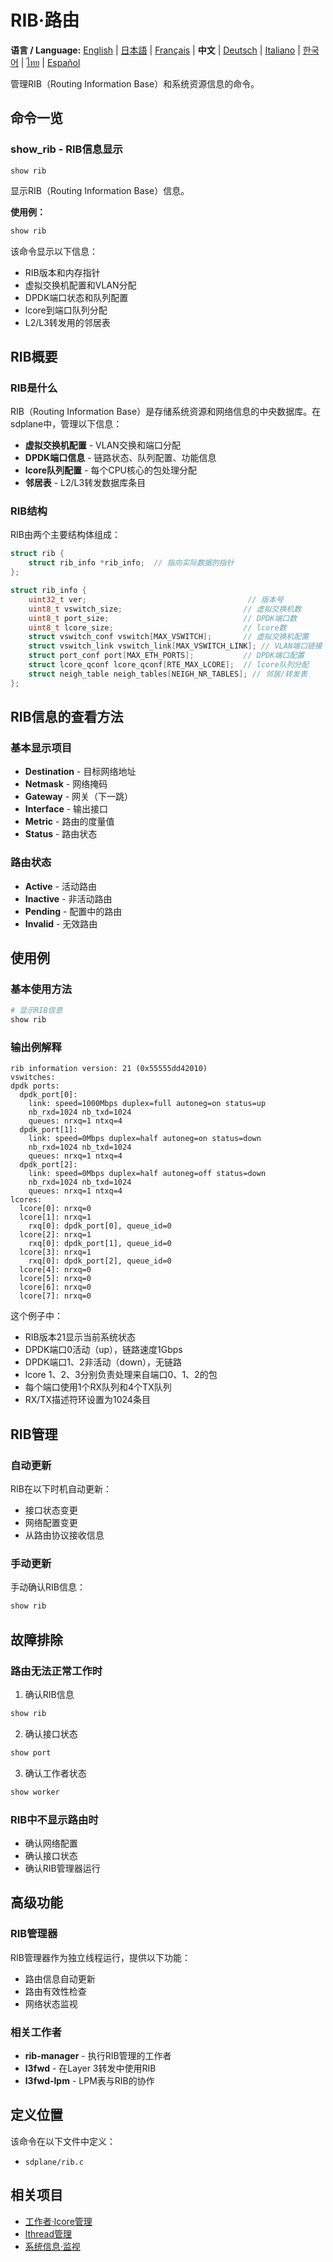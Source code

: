 # RIB·路由

**语言 / Language:** [English](../en/routing.md) | [日本語](../ja/routing.md) | [Français](../fr/routing.md) | **中文** | [Deutsch](../de/routing.md) | [Italiano](../it/routing.md) | [한국어](../ko/routing.md) | [ไทย](../th/routing.md) | [Español](../es/routing.md)

管理RIB（Routing Information Base）和系统资源信息的命令。

## 命令一览

### show_rib - RIB信息显示
```
show rib
```

显示RIB（Routing Information Base）信息。

**使用例：**
```bash
show rib
```

该命令显示以下信息：
- RIB版本和内存指针
- 虚拟交换机配置和VLAN分配
- DPDK端口状态和队列配置
- lcore到端口队列分配
- L2/L3转发用的邻居表

## RIB概要

### RIB是什么
RIB（Routing Information Base）是存储系统资源和网络信息的中央数据库。在sdplane中，管理以下信息：

- **虚拟交换机配置** - VLAN交换和端口分配
- **DPDK端口信息** - 链路状态、队列配置、功能信息
- **lcore队列配置** - 每个CPU核心的包处理分配
- **邻居表** - L2/L3转发数据库条目

### RIB结构
RIB由两个主要结构体组成：

```c
struct rib {
    struct rib_info *rib_info;  // 指向实际数据的指针
};

struct rib_info {
    uint32_t ver;                                    // 版本号
    uint8_t vswitch_size;                           // 虚拟交换机数
    uint8_t port_size;                              // DPDK端口数
    uint8_t lcore_size;                             // lcore数
    struct vswitch_conf vswitch[MAX_VSWITCH];       // 虚拟交换机配置
    struct vswitch_link vswitch_link[MAX_VSWITCH_LINK]; // VLAN端口链接
    struct port_conf port[MAX_ETH_PORTS];           // DPDK端口配置
    struct lcore_qconf lcore_qconf[RTE_MAX_LCORE];  // lcore队列分配
    struct neigh_table neigh_tables[NEIGH_NR_TABLES]; // 邻居/转发表
};
```

## RIB信息的查看方法

### 基本显示项目
- **Destination** - 目标网络地址
- **Netmask** - 网络掩码
- **Gateway** - 网关（下一跳）
- **Interface** - 输出接口
- **Metric** - 路由的度量值
- **Status** - 路由状态

### 路由状态
- **Active** - 活动路由
- **Inactive** - 非活动路由
- **Pending** - 配置中的路由
- **Invalid** - 无效路由

## 使用例

### 基本使用方法
```bash
# 显示RIB信息
show rib
```

### 输出例解释
```
rib information version: 21 (0x55555dd42010)
vswitches: 
dpdk ports: 
  dpdk_port[0]: 
    link: speed=1000Mbps duplex=full autoneg=on status=up
    nb_rxd=1024 nb_txd=1024
    queues: nrxq=1 ntxq=4
  dpdk_port[1]: 
    link: speed=0Mbps duplex=half autoneg=on status=down
    nb_rxd=1024 nb_txd=1024
    queues: nrxq=1 ntxq=4
  dpdk_port[2]: 
    link: speed=0Mbps duplex=half autoneg=off status=down
    nb_rxd=1024 nb_txd=1024
    queues: nrxq=1 ntxq=4
lcores: 
  lcore[0]: nrxq=0
  lcore[1]: nrxq=1
    rxq[0]: dpdk_port[0], queue_id=0
  lcore[2]: nrxq=1
    rxq[0]: dpdk_port[1], queue_id=0
  lcore[3]: nrxq=1
    rxq[0]: dpdk_port[2], queue_id=0
  lcore[4]: nrxq=0
  lcore[5]: nrxq=0
  lcore[6]: nrxq=0
  lcore[7]: nrxq=0
```

这个例子中：
- RIB版本21显示当前系统状态
- DPDK端口0活动（up），链路速度1Gbps
- DPDK端口1、2非活动（down），无链路
- lcore 1、2、3分别负责处理来自端口0、1、2的包
- 每个端口使用1个RX队列和4个TX队列
- RX/TX描述符环设置为1024条目

## RIB管理

### 自动更新
RIB在以下时机自动更新：
- 接口状态变更
- 网络配置变更
- 从路由协议接收信息

### 手动更新
手动确认RIB信息：
```bash
show rib
```

## 故障排除

### 路由无法正常工作时
1. 确认RIB信息
```bash
show rib
```

2. 确认接口状态
```bash
show port
```

3. 确认工作者状态
```bash
show worker
```

### RIB中不显示路由时
- 确认网络配置
- 确认接口状态
- 确认RIB管理器运行

## 高级功能

### RIB管理器
RIB管理器作为独立线程运行，提供以下功能：
- 路由信息自动更新
- 路由有效性检查
- 网络状态监视

### 相关工作者
- **rib-manager** - 执行RIB管理的工作者
- **l3fwd** - 在Layer 3转发中使用RIB
- **l3fwd-lpm** - LPM表与RIB的协作

## 定义位置

该命令在以下文件中定义：
- `sdplane/rib.c`

## 相关项目

- [工作者·lcore管理](worker-lcore-thread-management.md)
- [lthread管理](lthread-management.md)
- [系统信息·监视](system-monitoring.md)
